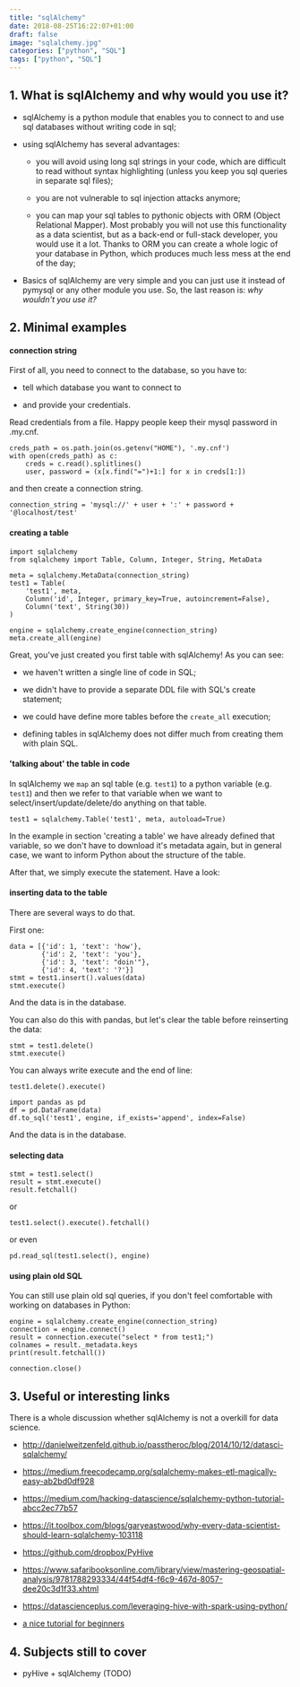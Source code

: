 ```yaml
---
title: "sqlAlchemy"
date: 2018-08-25T16:22:07+01:00
draft: false
image: "sqlalchemy.jpg"
categories: ["python", "SQL"]
tags: ["python", "SQL"]
---
```


## 1. What is sqlAlchemy and why would you use it?

* sqlAlchemy is a python module that enables you to connect to and use sql databases without writing code in sql;

* using sqlAlchemy has several advantages: 

    * you will avoid using long sql strings in your code, which are difficult to read without syntax highlighting (unless you keep you sql queries in separate sql files);

    * you are not vulnerable to sql injection attacks anymore;

    * you can map your sql tables to pythonic objects with ORM (Object Relational Mapper). Most probably you will not use this functionality as a data scientist, but as a back-end or full-stack developer, you would use it a lot. Thanks to ORM you can create a whole logic of your database in Python, which produces much less mess at the end of the day;

* Basics of sqlAlchemy are very simple and you can just use it instead of pymysql or any other module you use. So, the last reason is: *why wouldn't you use it?*

## 2. Minimal examples

#### connection string

First of all, you need to connect to the database, so you have to:

* tell which database you want to connect to

* and provide your credentials.

Read credentials from a file. Happy people keep their mysql password in .my.cnf.

```{python}
creds_path = os.path.join(os.getenv("HOME"), '.my.cnf')
with open(creds_path) as c:
    creds = c.read().splitlines()
    user, password = (x[x.find("=")+1:] for x in creds[1:])
```

and then create a connection string.
```{python}
connection_string = 'mysql://' + user + ':' + password + '@localhost/test'
```

#### creating a table

```{python}
import sqlalchemy
from sqlalchemy import Table, Column, Integer, String, MetaData

meta = sqlalchemy.MetaData(connection_string)
test1 = Table(
    'test1', meta,
    Column('id', Integer, primary_key=True, autoincrement=False),
    Column('text', String(30))
)

engine = sqlalchemy.create_engine(connection_string)
meta.create_all(engine)
```

Great, you've just created you first table with sqlAlchemy! As you can see: 

* we haven't written a single line of code in SQL;

* we didn't have to provide a separate DDL file with SQL's create statement;

* we could have define more tables before the `create_all` execution;

* defining tables in sqlAlchemy does not differ much from creating them with plain SQL. 

#### 'talking about' the table in code

In sqlAlchemy we `map` an sql table (e.g. `test1`) to a python variable (e.g. `test1`) and then we refer to that variable when we want to select/insert/update/delete/do anything on that table. 

```{python}
test1 = sqlalchemy.Table('test1', meta, autoload=True)
```

In the example in section 'creating a table' we have already defined that variable, so we don't have to download it's metadata again, but in general case, we want to inform Python about the structure of the table.

After that, we simply execute the statement. Have a look:

#### inserting data to the table

There are several ways to do that.

First one:

```{python}
data = [{'id': 1, 'text': 'how'},
        {'id': 2, 'text': 'you'},
        {'id': 3, 'text': "doin'"},
        {'id': 4, 'text': '?'}]
stmt = test1.insert().values(data)
stmt.execute()
```
And the data is in the database.

You can also do this with pandas, but let's clear the table before reinserting the data:
```{python}
stmt = test1.delete()
stmt.execute()
```

You can always write execute and the end of line:
```{python}
test1.delete().execute()
```

```{python}
import pandas as pd
df = pd.DataFrame(data)
df.to_sql('test1', engine, if_exists='append', index=False)
```

And the data is in the database.

#### selecting data

```{python}
stmt = test1.select()
result = stmt.execute()
result.fetchall()
```
or

```{python}
test1.select().execute().fetchall()
```

or even

```{python}
pd.read_sql(test1.select(), engine)
```
#### using plain old SQL

You can still use plain old sql queries, if you don't feel comfortable with working on databases in Python:

```{python}
engine = sqlalchemy.create_engine(connection_string)
connection = engine.connect()
result = connection.execute("select * from test1;")
colnames = result._metadata.keys
print(result.fetchall())

connection.close()
```

## 3. Useful or interesting links

There is a whole discussion whether sqlAlchemy is not a overkill for data science. 

* http://danielweitzenfeld.github.io/passtheroc/blog/2014/10/12/datasci-sqlalchemy/

* https://medium.freecodecamp.org/sqlalchemy-makes-etl-magically-easy-ab2bd0df928

* https://medium.com/hacking-datascience/sqlalchemy-python-tutorial-abcc2ec77b57

* https://it.toolbox.com/blogs/garyeastwood/why-every-data-scientist-should-learn-sqlalchemy-103118

* https://github.com/dropbox/PyHive

* https://www.safaribooksonline.com/library/view/mastering-geospatial-analysis/9781788293334/44f54df4-f6c9-467d-8057-dee20c3d1f33.xhtml

* https://datascienceplus.com/leveraging-hive-with-spark-using-python/

* [a nice tutorial for beginners](http://python101.pythonlibrary.org/chapter34_sqlalchemy.html)

## 4. Subjects still to cover

* pyHive + sqlAlchemy (TODO)
